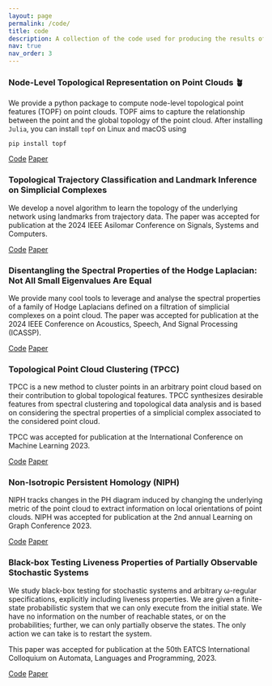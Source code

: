 ```yaml
---
layout: page
permalink: /code/
title: code
description: A collection of the code used for producing the results of my papers.
nav: true
nav_order: 3
---
```


### Node-Level Topological Representation on Point Clouds :potted_plant:

We provide a python package to compute node-level topological point features (TOPF) on point clouds.
TOPF aims to capture the relationship between the point and the global topology of the point cloud.
After installing `Julia`, you can install `topf` on Linux and macOS using

    pip install topf

[Code](https://github.com/vincent-grande/topf)
[Paper](https://arxiv.org/abs/2406.02300)

### Topological Trajectory Classification and Landmark Inference on Simplicial Complexes

We develop a novel algorithm to learn the topology of the underlying network using landmarks from trajectory data. The paper was accepted for publication at the 2024 IEEE Asilomar Conference on Signals, Systems and Computers.

[Code](https://git.rwth-aachen.de/netsci/landmark-inference)
[Paper](https://arxiv.org/abs/2412.03145)

### Disentangling the Spectral Properties of the Hodge Laplacian: Not All Small Eigenvalues Are Equal

We provide many cool tools to leverage and analyse the spectral properties of a family of Hodge Laplacians defined on a filtration of simplicial complexes on a point cloud. The paper was accepted for publication at the 2024 IEEE Conference on Acoustics, Speech, And Signal Processing (ICASSP).

<a href='https://git.rwth-aachen.de/netsci/2024-disentangling-the-spectral-properties-of-the-hodge-laplacian'>Code</a>
<a href='https://arxiv.org/abs/2311.14427'>Paper</a>

### Topological Point Cloud Clustering (TPCC)

TPCC is a new method to cluster points in an arbitrary point cloud based on their contribution to global topological features. TPCC synthesizes desirable features from spectral clustering and topological data analysis and is based on considering the spectral properties of a simplicial complex associated to the considered point cloud.

TPCC was accepted for publication at the International Conference on Machine Learning 2023.

<a href='https://git.rwth-aachen.de/netsci/publication-2023-topological-point-cloud-clustering'>Code</a>
<a href='https://arxiv.org/abs/2303.16716'>Paper</a>

### Non-Isotropic Persistent Homology (NIPH)

NIPH tracks changes in the PH diagram induced by changing the underlying metric of the point cloud to extract information on local orientations of point clouds.
NIPH was accepted for publication at the 2nd annual Learning on Graph Conference 2023.

<a href='https://git.rwth-aachen.de/netsci/publication-2023-non-isotropic-persistent-homology'>Code</a>
<a href='https://arxiv.org/abs/2310.16437'>Paper</a>

### Black-box Testing Liveness Properties of Partially Observable Stochastic Systems

We study black-box testing for stochastic systems and arbitrary ω-regular specifications, explicitly including liveness properties. We are given a finite-state probabilistic system that we can only execute from the initial state. We have no information on the number of reachable states, or on the probabilities; further, we can only partially observe the states. The only action we can take is to restart the system.

This paper was accepted for publication at the 50th EATCS International Colloquium on Automata,
Languages and Programming, 2023.

<a href='https://git.rwth-aachen.de/netsci/restarting-markov-chains-experiments'>Code</a>
<a href='https://arxiv.org/pdf/2303.03292.pdf'>Paper</a>

